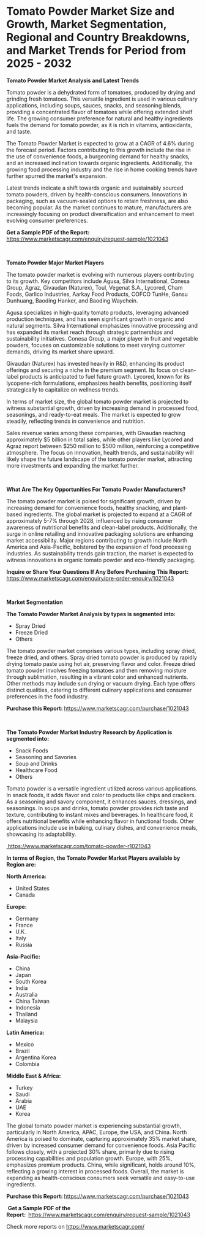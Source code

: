 <p><h1>Tomato Powder Market Size and Growth, Market Segmentation, Regional and Country Breakdowns, and Market Trends for Period from 2025 -  2032</h1></p><p><strong>Tomato Powder Market Analysis and Latest Trends</strong></p>
<p><p>Tomato powder is a dehydrated form of tomatoes, produced by drying and grinding fresh tomatoes. This versatile ingredient is used in various culinary applications, including soups, sauces, snacks, and seasoning blends, providing a concentrated flavor of tomatoes while offering extended shelf life. The growing consumer preference for natural and healthy ingredients fuels the demand for tomato powder, as it is rich in vitamins, antioxidants, and taste.</p><p>The Tomato Powder Market is expected to grow at a CAGR of 4.6% during the forecast period. Factors contributing to this growth include the rise in the use of convenience foods, a burgeoning demand for healthy snacks, and an increased inclination towards organic ingredients. Additionally, the growing food processing industry and the rise in home cooking trends have further spurred the market's expansion.</p><p>Latest trends indicate a shift towards organic and sustainably sourced tomato powders, driven by health-conscious consumers. Innovations in packaging, such as vacuum-sealed options to retain freshness, are also becoming popular. As the market continues to mature, manufacturers are increasingly focusing on product diversification and enhancement to meet evolving consumer preferences.</p></p>
<p><strong>Get a Sample PDF of the Report:&nbsp;</strong> <a href="https://www.marketscagr.com/enquiry/request-sample/1021043?utm_campaign=2756&utm_medium=2&utm_source=Github&utm_content=ia&utm_term=07042025&utm_id=tomato-powder">https://www.marketscagr.com/enquiry/request-sample/1021043</a></p>
<p>&nbsp;</p>
<p><strong>Tomato Powder Major Market Players</strong></p>
<p><p>The tomato powder market is evolving with numerous players contributing to its growth. Key competitors include Agusa, Silva International, Conesa Group, Agraz, Givaudan (Naturex), Toul, Vegenat S.A., Lycored, Cham Foods, Garlico Industries, Aarkay Food Products, COFCO TunHe, Gansu Dunhuang, Baoding Hanker, and Baoding Waychein. </p><p>Agusa specializes in high-quality tomato products, leveraging advanced production techniques, and has seen significant growth in organic and natural segments. Silva International emphasizes innovative processing and has expanded its market reach through strategic partnerships and sustainability initiatives. Conesa Group, a major player in fruit and vegetable powders, focuses on customizable solutions to meet varying customer demands, driving its market share upward.</p><p>Givaudan (Naturex) has invested heavily in R&D, enhancing its product offerings and securing a niche in the premium segment. Its focus on clean-label products is anticipated to fuel future growth. Lycored, known for its lycopene-rich formulations, emphasizes health benefits, positioning itself strategically to capitalize on wellness trends.</p><p>In terms of market size, the global tomato powder market is projected to witness substantial growth, driven by increasing demand in processed food, seasonings, and ready-to-eat meals. The market is expected to grow steadily, reflecting trends in convenience and nutrition.</p><p>Sales revenue varies among these companies, with Givaudan reaching approximately $5 billion in total sales, while other players like Lycored and Agraz report between $250 million to $500 million, reinforcing a competitive atmosphere. The focus on innovation, health trends, and sustainability will likely shape the future landscape of the tomato powder market, attracting more investments and expanding the market further.</p></p>
<p>&nbsp;</p>
<p><strong>What Are The Key Opportunities For Tomato Powder Manufacturers?</strong></p>
<p><p>The tomato powder market is poised for significant growth, driven by increasing demand for convenience foods, healthy snacking, and plant-based ingredients. The global market is projected to expand at a CAGR of approximately 5-7% through 2028, influenced by rising consumer awareness of nutritional benefits and clean-label products. Additionally, the surge in online retailing and innovative packaging solutions are enhancing market accessibility. Major regions contributing to growth include North America and Asia-Pacific, bolstered by the expansion of food processing industries. As sustainability trends gain traction, the market is expected to witness innovations in organic tomato powder and eco-friendly packaging.</p></p>
<p><strong>Inquire or Share Your Questions If Any Before Purchasing This Report:</strong> <a href="https://www.marketscagr.com/enquiry/pre-order-enquiry/1021043?utm_campaign=2756&utm_medium=2&utm_source=Github&utm_content=ia&utm_term=07042025&utm_id=tomato-powder">https://www.marketscagr.com/enquiry/pre-order-enquiry/1021043</a></p>
<p>&nbsp;</p>
<p><strong>Market Segmentation</strong></p>
<p><strong>The Tomato Powder Market Analysis by types is segmented into:</strong></p>
<p><ul><li>Spray Dried</li><li>Freeze Dried</li><li>Others</li></ul></p>
<p><p>The tomato powder market comprises various types, including spray dried, freeze dried, and others. Spray dried tomato powder is produced by rapidly drying tomato paste using hot air, preserving flavor and color. Freeze dried tomato powder involves freezing tomatoes and then removing moisture through sublimation, resulting in a vibrant color and enhanced nutrients. Other methods may include sun drying or vacuum drying. Each type offers distinct qualities, catering to different culinary applications and consumer preferences in the food industry.</p></p>
<p><strong>Purchase this Report:&nbsp;</strong><a href="https://www.marketscagr.com/purchase/1021043?utm_campaign=2756&utm_medium=2&utm_source=Github&utm_content=ia&utm_term=07042025&utm_id=tomato-powder">https://www.marketscagr.com/purchase/1021043</a></p>
<p>&nbsp;</p>
<p><strong>The Tomato Powder Market Industry Research by Application is segmented into:</strong></p>
<p><ul><li>Snack Foods</li><li>Seasoning and Savories</li><li>Soup and Drinks</li><li>Healthcare Food</li><li>Others</li></ul></p>
<p><p>Tomato powder is a versatile ingredient utilized across various applications. In snack foods, it adds flavor and color to products like chips and crackers. As a seasoning and savory component, it enhances sauces, dressings, and seasonings. In soups and drinks, tomato powder provides rich taste and texture, contributing to instant mixes and beverages. In healthcare food, it offers nutritional benefits while enhancing flavor in functional foods. Other applications include use in baking, culinary dishes, and convenience meals, showcasing its adaptability.</p></p>
<p><a href="https://www.marketscagr.com/tomato-powder-r1021043?utm_campaign=2756&utm_medium=2&utm_source=Github&utm_content=ia&utm_term=07042025&utm_id=tomato-powder">&nbsp;https://www.marketscagr.com/tomato-powder-r1021043</a></p>
<p><strong>In terms of Region, the Tomato Powder Market Players available by Region are:</strong></p>
<p>
    <p> <strong> North America: </strong>
        <ul>
            <li>United States</li>
            <li>Canada</li>
        </ul>
        </p> 
    <p> <strong> Europe: </strong>
        <ul>
            <li>Germany</li>
            <li>France</li>
            <li>U.K.</li>
            <li>Italy</li>
            <li>Russia</li>
        </ul>
        </p> 
    <p> <strong> Asia-Pacific: </strong>
        <ul>
            <li>China</li>
            <li>Japan</li>
            <li>South Korea</li>
            <li>India</li>
            <li>Australia</li>
            <li>China Taiwan</li>
            <li>Indonesia</li>
            <li>Thailand</li>
            <li>Malaysia</li>
        </ul>
        </p> 
    <p> <strong> Latin America: </strong>
        <ul>
            <li>Mexico</li>
            <li>Brazil</li>
            <li>Argentina Korea</li>
            <li>Colombia</li>
        </ul>
        </p> 
    <p> <strong> Middle East & Africa: </strong>
        <ul>
            <li>Turkey</li>
            <li>Saudi</li>
            <li>Arabia</li>
            <li>UAE</li>
            <li>Korea</li>
        </ul>
    </p>
    </p>
<p><p>The global tomato powder market is experiencing substantial growth, particularly in North America, APAC, Europe, the USA, and China. North America is poised to dominate, capturing approximately 35% market share, driven by increased consumer demand for convenience foods. Asia Pacific follows closely, with a projected 30% share, primarily due to rising processing capabilities and population growth. Europe, with 25%, emphasizes premium products. China, while significant, holds around 10%, reflecting a growing interest in processed foods. Overall, the market is expanding as health-conscious consumers seek versatile and easy-to-use ingredients.</p></p>
<p><strong>Purchase this Report: </strong><a href="https://www.marketscagr.com/purchase/1021043?utm_campaign=2756&utm_medium=2&utm_source=Github&utm_content=ia&utm_term=07042025&utm_id=tomato-powder">https://www.marketscagr.com/purchase/1021043</a></p>
<p>&nbsp;<strong>Get a Sample PDF of the Report:&nbsp;&nbsp;</strong><a href="https://www.marketscagr.com/enquiry/request-sample/1021043?utm_campaign=2756&utm_medium=2&utm_source=Github&utm_content=ia&utm_term=07042025&utm_id=tomato-powder">https://www.marketscagr.com/enquiry/request-sample/1021043</a></p>
<p><strong></strong></p>
<p>Check more reports on <a href="https://www.marketscagr.com/?utm_campaign=2756&utm_medium=2&utm_source=Github&utm_content=ia&utm_term=07042025&utm_id=tomato-powder">https://www.marketscagr.com/</a></p>